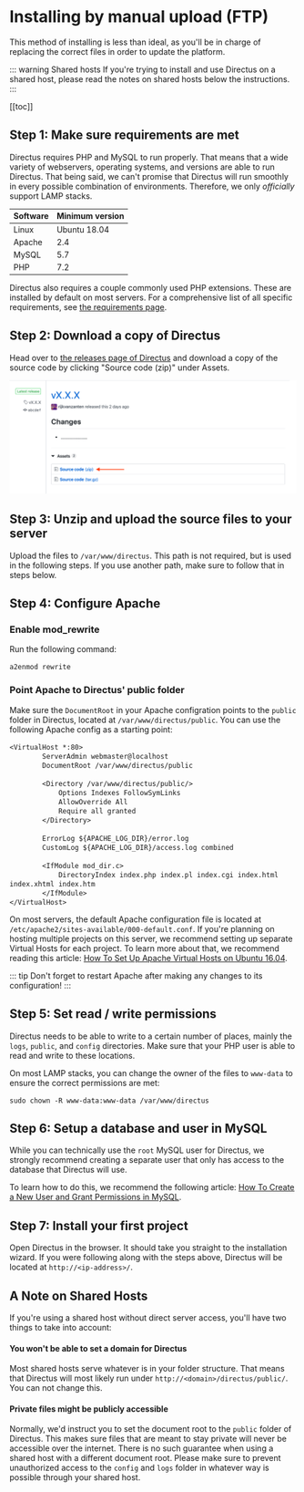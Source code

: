 # Installing by manual upload (FTP)

This method of installing is less than ideal, as you'll be in charge of replacing the correct files in order to update the platform.

::: warning Shared hosts
If you're trying to install and use Directus on a shared host, please read the notes on shared hosts below the instructions.
:::

[[toc]]

## Step 1: Make sure requirements are met

Directus requires PHP and MySQL to run properly. That means that a wide variety of webservers, operating systems, and versions are able to run Directus. That being said, we can't promise that Directus will run smoothly in every possible combination of environments. Therefore, we only _officially_ support LAMP stacks.

| Software | Minimum version |
|----------|-----------------|
| Linux    | Ubuntu 18.04    |
| Apache   | 2.4             |
| MySQL    | 5.7             |
| PHP      | 7.2             |

Directus also requires a couple commonly used PHP extensions. These are installed by default on most servers. For a comprehensive list of all specific requirements, see [the requirements page](/installation/requirements).

## Step 2: Download a copy of Directus

Head over to [the releases page of Directus](https://github.com/directus/directus/releases) and download a copy of the source code by clicking "Source code (zip)" under Assets.

![Example release](../img/installation/manual/example-release.png)

## Step 3: Unzip and upload the source files to your server

Upload the files to `/var/www/directus`. This path is not required, but is used in the following steps. If you use another path, make sure to follow that in steps below.

## Step 4: Configure Apache

### Enable mod_rewrite

Run the following command:

```
a2enmod rewrite
```

### Point Apache to Directus' public folder

Make sure the `DocumentRoot` in your Apache configration points to the `public` folder in Directus, located at `/var/www/directus/public`. You can use the following Apache config as a starting point:

```apacheconf
<VirtualHost *:80>
        ServerAdmin webmaster@localhost
        DocumentRoot /var/www/directus/public

        <Directory /var/www/directus/public/>
            Options Indexes FollowSymLinks
            AllowOverride All
            Require all granted
        </Directory>

        ErrorLog ${APACHE_LOG_DIR}/error.log
        CustomLog ${APACHE_LOG_DIR}/access.log combined

        <IfModule mod_dir.c>
            DirectoryIndex index.php index.pl index.cgi index.html index.xhtml index.htm
        </IfModule>
</VirtualHost>
```

On most servers, the default Apache configuration file is located at `/etc/apache2/sites-available/000-default.conf`. If you're planning on hosting multiple projects on this server, we recommend setting up separate Virtual Hosts for each project. To learn more about that, we recommend reading this article: [How To Set Up Apache Virtual Hosts on Ubuntu 16.04](https://www.digitalocean.com/community/tutorials/how-to-set-up-apache-virtual-hosts-on-ubuntu-16-04).

::: tip
Don't forget to restart Apache after making any changes to its configuration!
:::

## Step 5: Set read / write permissions

Directus needs to be able to write to a certain number of places, mainly the `logs`, `public`, and `config` directories. Make sure that your PHP user is able to read and write to these locations.

On most LAMP stacks, you can change the owner of the files to `www-data` to ensure the correct permissions are met:

```
sudo chown -R www-data:www-data /var/www/directus
```

## Step 6: Setup a database and user in MySQL

While you can technically use the `root` MySQL user for Directus, we strongly recommend creating a separate user that only has access to the database that Directus will use.

To learn how to do this, we recommend the following article: [How To Create a New User and Grant Permissions in MySQL](https://www.digitalocean.com/community/tutorials/how-to-create-a-new-user-and-grant-permissions-in-mysql).

## Step 7: Install your first project

Open Directus in the browser. It should take you straight to the installation wizard. If you were following along with the steps above, Directus will be located at `http://<ip-address>/`.

## A Note on Shared Hosts

If you're using a shared host without direct server access, you'll have two things to take into account:

#### You won't be able to set a domain for Directus

Most shared hosts serve whatever is in your folder structure. That means that Directus will most likely run under `http://<domain>/directus/public/`. You can not change this.

#### Private files might be publicly accessible

Normally, we'd instruct you to set the document root to the `public` folder of Directus. This makes sure files that are meant to stay private will never be accessible over the internet. There is no such guarantee when using a shared host with a different document root. Please make sure to prevent unauthorized access to the `config` and `logs` folder in whatever way is possible through your shared host.